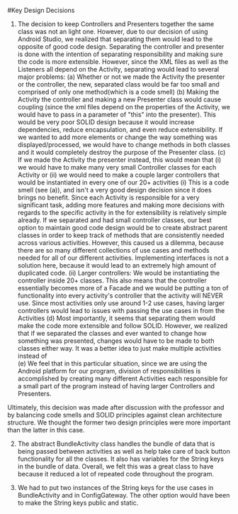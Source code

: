 #Key Design Decisions
1. The decision to keep Controllers and Presenters together the same class was not an light one. 
However, due to our decision of using Android Studio, we realized that separating them would lead 
to the opposite of good code design. Separating the controller and presenter is done with the 
intention of separating responsibility and making sure the code is more extensible.
However, since the XML files as well as the Listeners all depend on the Activity, 
separating would lead to several major problems:
    (a) Whether or not we made the Activity the presenter or the controller, the new, separated class
    would be far too small and comprised of only one method(which is a code smell)
    (b) Making the Activity the controller and making a new Presenter class would cause coupling 
    (since the xml files depend on the properties of the Activity, we would have to pass in a 
    parameter of "this" into the presenter). This would be very poor SOLID design because it would
    increase dependencies, reduce encapsulation, and even reduce extensibility. If we wanted
    to add more elements or change the way something was displayed/processed, we would have to 
    change methods in both classes and it would completely destroy the purpose of the Presenter class.
    (c) If we made the Activity the presenter instead, this would mean that (i) we would have to
    make many very small Controller classes for each Activity or (ii) we would need to make a couple 
    larger controllers that would be instantiated in every one of our 20+ activities
        (i) This is a code smell (see (a)), and isn't a very good design decision since it
        does brings no benefit. Since each Activity is responsible for a very significant task,
        adding more features and making more decisions with regards to the specific activity in the
        for extensibility is relatively simple already. If we separated and had small controller 
        classes, our best option to maintain good code design would be to create abstract parent 
        classes in order to keep track of methods that are consistently needed across various 
        activities. However, this caused us a dilemma, because there are so many different collections
        of use cases and methods needed for all of our different activities. Implementing interfaces
        is not a solution here, because it would lead to an extremely high amount of duplicated code.
        (ii) Larger controllers: We would be instantiating the controller inside 20+ classes.
         This also means that the controller essentially becomes more of a Facade and we would be
         putting a ton of functionality into every activity's controller that the activity will 
         NEVER use. Since most activities only use around 1-2 use cases, having larger 
         controllers would lead to issues with passing the use cases in from the Activities
    (d) Most importantly, it seems that separating them would make the code more extensible and
    follow SOLID. However, we realized that if we separated the classes and ever wanted to change
    how something was presented, changes would have to be made to both classes either way. It was
    a better idea to just make multiple activities instead of  
    (e) We feel that in this particular situation, since we are using the Android platform for our
    program, division of responsibilities is accomplished by creating many different Activities
    each responsible for a small part of the program instead of having larger Controllers and 
    Presenters.
    
Ultimately, this decision was made after discussion with the professor and by balancing code smells 
and SOLID principles against clean architecture structure. We thought the former two design principles
 were more important than the latter in this case.

2. The abstract BundleActivity class handles the bundle of data that is being passed between 
activities as well as help take care of back button functionality for all the classes. It also
has variables for the String keys in the bundle of data. Overall, we felt this was a great class
to have because it reduced a lot of repeated code throughout the program.

3. We had to put two instances of the String keys for the use cases in BundleActivity and in 
ConfigGateway. The other option would have been to make the String keys public and static. 

